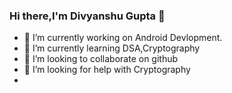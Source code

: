 ### Hi there,I'm Divyanshu Gupta 👋

- 🔭 I’m currently working on Android Devlopment.
- 🌱 I’m currently learning DSA,Cryptography
- 👯 I’m looking to collaborate on github
- 🤔 I’m looking for help with Cryptography
-
<!--
- 💬 Ask me about ...
- 📫 How to reach me: guptadivyanshu29@gmail.com
- 😄 Pronouns: He
- ⚡ Fun fact: ...
-->

